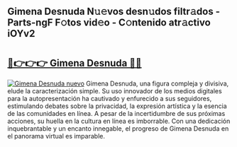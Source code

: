 ## Gimena Desnuda N𝚞𝚎vos desn𝚞dos filtr𝚊dos - Parts-ngF F𝚘tos vid𝚎o - C𝚘ntenido atr𝚊ctivo iOYv2

# <h2><a href="http://mb9bzx.tromn.icu/?c=Gimena+Desnuda">🔗👉👉👉 Gimena Desnuda 🔗🔗</a></h2>

[![Gimena Desnuda nuevo](https://i.imgur.com/pEAQMta.gif)](http://mb9bzx.tromn.icu/?c=Gimena+Desnuda)
Gimena Desnuda, una figura compleja y divisiva, elude la caracterización simple. Su uso innovador de los medios digitales para la autopresentación ha cautivado y enfurecido a sus seguidores, estimulando debates sobre la privacidad, la expresión artística y la esencia de las comunidades en línea. A pesar de la incertidumbre de sus próximas acciones, su huella en la cultura en línea es imborrable. Con una dedicación inquebrantable y un encanto innegable, el progreso de Gimena Desnuda en el panorama virtual es imparable.
